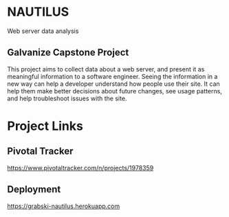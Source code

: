 # NAUTILUS
Web server data analysis
## Galvanize Capstone Project


This project aims to collect data about a web server, and present it as meaningful information to a software engineer. Seeing the information in a new way can help a developer understand how people use their site. It can help them make better decisions about future changes, see usage patterns, and help troubleshoot issues with the site.

# Project Links
## Pivotal Tracker
https://www.pivotaltracker.com/n/projects/1978359

## Deployment
https://grabski-nautilus.herokuapp.com
